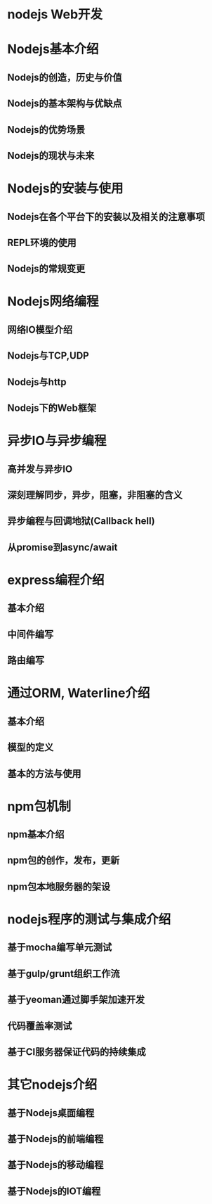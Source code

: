 # nodejs Web开发

# Nodejs基本介绍
## Nodejs的创造，历史与价值
## Nodejs的基本架构与优缺点
## Nodejs的优势场景
## Nodejs的现状与未来

# Nodejs的安装与使用
## Nodejs在各个平台下的安装以及相关的注意事项
## REPL环境的使用
## Nodejs的常规变更

# Nodejs网络编程
## 网络IO模型介绍
## Nodejs与TCP,UDP
## Nodejs与http
## Nodejs下的Web框架

# 异步IO与异步编程
## 高并发与异步IO
## 深刻理解同步，异步，阻塞，非阻塞的含义
## 异步编程与回调地狱(Callback hell)
## 从promise到async/await

# express编程介绍
## 基本介绍
## 中间件编写
## 路由编写

# 通过ORM, Waterline介绍
## 基本介绍
## 模型的定义
## 基本的方法与使用

# npm包机制
## npm基本介绍
## npm包的创作，发布，更新
## npm包本地服务器的架设

# nodejs程序的测试与集成介绍
## 基于mocha编写单元测试
## 基于gulp/grunt组织工作流
## 基于yeoman通过脚手架加速开发
## 代码覆盖率测试
## 基于CI服务器保证代码的持续集成

# 其它nodejs介绍
## 基于Nodejs桌面编程
## 基于Nodejs的前端编程
## 基于Nodejs的移动编程
## 基于Nodejs的IOT编程
